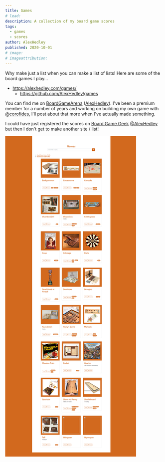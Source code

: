 ```yaml
---
title: Games
# lead:
description: A collection of my board game scores
tags:
  - games
  - scores
author: AlexHedley
published: 2020-10-01
# image:
# imageattribution:
---
```


Why make just a list when you can make a list of lists! Here are some of the board games I play...

- https://alexhedley.com/games/
  - https://github.com/AlexHedley/games

You can find me on [BoardGameArena](https://boardgamearena.com/) ([AlexHedley](https://boardgamearena.com/player?id=91017710)). I've been a premium member for a number of years and working on building my own game with [@corofides](https://github.com/corofides/), I'll post about that more when I've actually made something.

I could have just registered the scores on [Board Game Geek](https://boardgamegeek.com/) [@AlexHedley](https://boardgamegeek.com/user/AlexHedley) but then I don't get to make another site / list!

![Games](images/website/games.png "Games")
